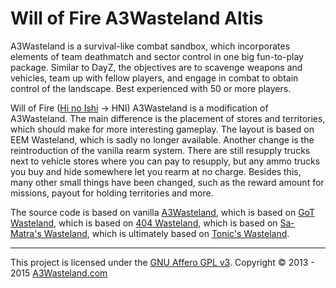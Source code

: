 # Will of Fire A3Wasteland Altis

A3Wasteland is a survival-like combat sandbox, which incorporates elements of team deathmatch and sector control in one big fun-to-play package. Similar to DayZ, the objectives are to scavenge weapons and vehicles, team up with fellow players, and engage in combat to obtain control of the landscape. Best experienced with 50 or more players. 

Will of Fire ([Hi no Ishi](http://naruto.wikia.com/wiki/Will_of_Fire) -> HNI) A3Wasteland is a modification of A3Wasteland. The main difference is the placement of stores and territories, which should make for more interesting gameplay. The layout is based on EEM Wasteland, which is sadly no longer available. Another change is the reintroduction of the vanilla rearm system. There are still resupply trucks next to vehicle stores where you can pay to resupply, but any ammo trucks you buy and hide somewhere let you rearm at no charge. Besides this, many other small things have been changed, such as the reward amount for missions, payout for holding territories and more.

The source code is based on vanilla [A3Wasteland](https://github.com/A3Wasteland/ArmA3_Wasteland.Altis), which is based on [GoT Wasteland](https://github.com/JoSchaap/GoT_Wasteland_V2.Stratis), which is based on [404 Wasteland](https://github.com/domuk/Arma3-404Wasteland-Stratis), which is based on [Sa-Matra's Wasteland](http://forums.bistudio.com/showthread.php?142427), which is ultimately based on [Tonic's Wasteland](http://forums.bistudio.com/showthread.php?140070).

---

This project is licensed under the [GNU Affero GPL v3](http://tldrlegal.com/l/agpl3). Copyright © 2013 - 2015 [A3Wasteland.com](http://a3wasteland.com/)
